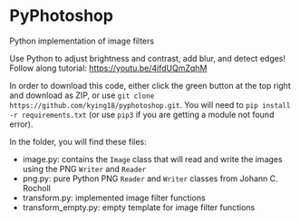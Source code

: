 # PyPhotoshop
Python implementation of image filters

Use Python to adjust brightness and contrast, add blur, and detect edges! Follow along tutorial: https://youtu.be/4ifdUQmZqhM

In order to download this code, either click the green button at the top right and download as ZIP, or use `git clone https://github.com/kying18/pyphotoshop.git`. You will need to `pip install -r requirements.txt` (or use `pip3` if you are getting a module not found error).

In the folder, you will find these files:
- image.py: contains the `Image` class that will read and write the images using the PNG `Writer` and `Reader`
- png.py: pure Python PNG `Reader` and `Writer` classes from Johann C. Rocholl
- transform.py: implemented image filter functions
- transform_empty.py: empty template for image filter functions
